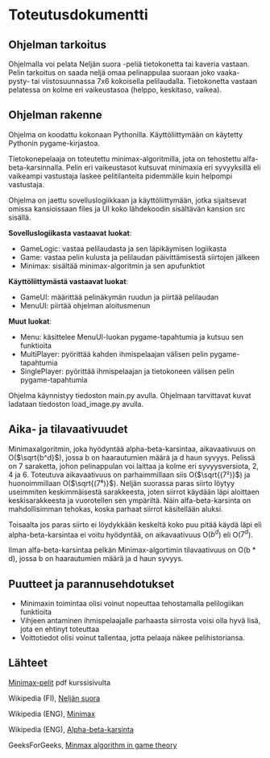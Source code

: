 # Toteutusdokumentti

## Ohjelman tarkoitus
Ohjelmalla voi pelata Neljän suora -peliä tietokonetta tai kaveria vastaan. Pelin tarkoitus on saada neljä omaa pelinappulaa suoraan
joko vaaka- pysty- tai viistosuunnassa 7x6 kokoisella pelilaudalla. Tietokonetta vastaan pelatessa on kolme eri vaikeustasoa (helppo,
keskitaso, vaikea).

## Ohjelman rakenne

Ohjelma on koodattu kokonaan Pythonilla. Käyttöliittymään on käytetty Pythonin pygame-kirjastoa.

Tietokonepelaaja on toteutettu minimax-algoritmilla, jota on tehostettu alfa-beta-karsinnalla. Pelin eri vaikeustasot kutsuvat minimaxia eri syvyyksillä
eli vaikeampi vastustaja laskee pelitilanteita pidemmälle kuin helpompi vastustaja. 

Ohjelma on jaettu sovelluslogiikkaan ja käyttöliittymään, jotka sijaitsevat omissa kansioissaan files ja UI koko lähdekoodin sisältävän kansion src sisällä.

**Sovelluslogiikasta vastaavat luokat**:
- GameLogic: vastaa pelilaudasta ja sen läpikäymisen logiikasta
- Game: vastaa pelin kulusta ja pelilaudan päivittämisestä siirtojen jälkeen
- Minimax: sisältää minimax-algoritmin ja sen apufunktiot

**Käyttöliittymästä vastaavat luokat**:
- GameUI: määrittää pelinäkymän ruudun ja piirtää pelilaudan
- MenuUI: piirtää ohjelman aloitusmenun

**Muut luokat**:
- Menu: käsittelee MenuUI-luokan pygame-tapahtumia ja kutsuu sen funktioita
- MultiPlayer: pyörittää kahden ihmispelaajan välisen pelin pygame-tapahtumia
- SinglePlayer: pyörittää ihmispelaajan ja tietokoneen välisen pelin pygame-tapahtumia

Ohjelma käynnistyy tiedoston main.py avulla. Ohjelmaan tarvittavat kuvat ladataan tiedoston load_image.py avulla.


## Aika- ja tilavaativuudet

Minimaxalgoritmin, joka hyödyntää alpha-beta-karsintaa, aikavaativuus on O($\sqrt{b^d}$), jossa b on haarautumien määrä ja
d haun syvyys. Pelissä on 7 saraketta, johon pelinappulan voi laittaa ja kolme eri syvyysversiota, 2, 4 ja 6.
Toteutuva aikavaativuus on parhaimmillaan siis O($\sqrt{(7²)}$) ja huonoimmillaan O($\sqrt{(7⁶)}$). Neljän suorassa paras siirto löytyy useimmiten keskimmäisestä sarakkeesta, joten siirrot käydään läpi aloittaen keskisarakkeesta ja vuorotellen sen ympäriltä. Näin alfa-beta-karsinta on mahdollisimman tehokas, koska parhaat siirrot käsitellään aluksi.

Toisaalta jos paras siirto ei löydykkään keskeltä koko puu pitää käydä läpi eli alpha-beta-karsintaa ei voitu hyödyntää, on aikavaativuus O($b^d$) eli  O($7^d$).

Ilman alfa-beta-karsintaa pelkän Minimax-algortimin tilavaativuus on O(b * d), jossa b on haarautumien määrä ja d haun syvyys.

## Puutteet ja parannusehdotukset
- Minimaxin toimintaa olisi voinut nopeuttaa tehostamalla pelilogiikan funktioita
- Vihjeen antaminen ihmispelaajalle parhaasta siirrosta voisi olla hyvä lisä, jota en ehtinyt toteuttaa
- Voittotiedot olisi voinut tallentaa, jotta pelaaja näkee pelihistoriansa.

## Lähteet
[Minimax-pelit](https://tiralabra.github.io/2023_p4/fi/aiheet/minimax.pdf) pdf kurssisivulta 

Wikipedia (FI), [Neljän suora](https://fi.wikipedia.org/wiki/Nelj%C3%A4n_suora)

Wikipedia (ENG), [Minimax](https://en.wikipedia.org/wiki/Minimax)

Wikipedia (ENG), [Alpha-beta-karsinta](https://en.wikipedia.org/wiki/Alpha%E2%80%93beta_pruning)

GeeksForGeeks, [Minmax algorithm in game theory](https://www.geeksforgeeks.org/minimax-algorithm-in-game-theory-set-4-alpha-beta-pruning/)
